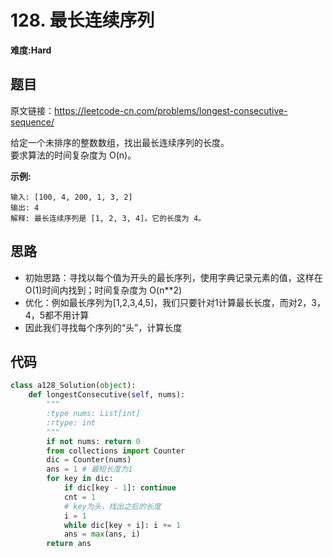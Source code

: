 # 128. 最长连续序列
**难度:Hard**
## 题目
原文链接：https://leetcode-cn.com/problems/longest-consecutive-sequence/

给定一个未排序的整数数组，找出最长连续序列的长度。  
要求算法的时间复杂度为 O(n)。

**示例:**
```
输入: [100, 4, 200, 1, 3, 2]
输出: 4
解释: 最长连续序列是 [1, 2, 3, 4]。它的长度为 4。
```

## 思路
* 初始思路：寻找以每个值为开头的最长序列，使用字典记录元素的值，这样在O(1)时间内找到；时间复杂度为 O(n**2)
* 优化：例如最长序列为[1,2,3,4,5]，我们只要针对1计算最长长度，而对2，3，4，5都不用计算
* 因此我们寻找每个序列的“头”，计算长度

## 代码
```python
class a128_Solution(object):
    def longestConsecutive(self, nums):
        """
        :type nums: List[int]
        :rtype: int
        """
        if not nums: return 0
        from collections import Counter
        dic = Counter(nums)
        ans = 1 # 最短长度为1
        for key in dic:
            if dic[key - 1]: continue
            cnt = 1
            # key为头，找出之后的长度
            i = 1
            while dic[key + i]: i += 1
            ans = max(ans, i)
        return ans
```
